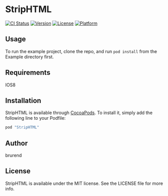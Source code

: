 # StripHTML

[![CI Status](http://img.shields.io/travis/brurend/StripHTML.svg?style=flat)](https://travis-ci.org/brurend/StripHTML)
[![Version](https://img.shields.io/cocoapods/v/StripHTML.svg?style=flat)](http://cocoapods.org/pods/StripHTML)
[![License](https://img.shields.io/cocoapods/l/StripHTML.svg?style=flat)](http://cocoapods.org/pods/StripHTML)
[![Platform](https://img.shields.io/cocoapods/p/StripHTML.svg?style=flat)](http://cocoapods.org/pods/StripHTML)

## Usage

To run the example project, clone the repo, and run `pod install` from the Example directory first.

## Requirements
IOS8

## Installation

StripHTML is available through [CocoaPods](http://cocoapods.org). To install
it, simply add the following line to your Podfile:

```ruby
pod "StripHTML"
```

## Author

brurend

## License

StripHTML is available under the MIT license. See the LICENSE file for more info.
